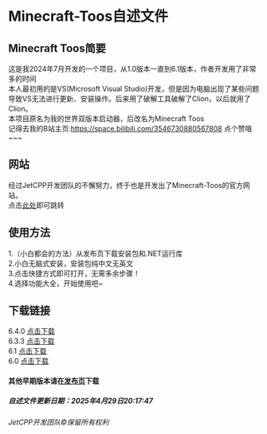 # Minecraft-Toos自述文件  
## Minecraft Toos简要  
这是我2024年7月开发的一个项目，从1.0版本一直到6.1版本，作者开发用了非常多的时间  
本人最初用的是VS(Microsoft Visual Studio)开发，但是因为电脑出现了某些问题导致VS无法进行更新、安装操作。后来用了破解工具破解了Clion，以后就用了Clion。  
本项目原名为我的世界双版本启动器，后改名为Minecraft Toos  
记得去我的B站主页:https://space.bilibili.com/3546730880567808   点个赞哦~~~  
## 网站
经过JetCPP开发团队的不懈努力，终于也是开发出了Minecraft-Toos的官方网站。  
点击[此处](https://dongzheyu.github.io/)即可跳转  
## 使用方法  
1.（小白都会的方法）从发布页下载安装包和.NET运行库  
2.小白无脑式安装，安装包纯中文无英文  
3.点击快捷方式即可打开，无需多余步骤！  
4.选择功能大全，开始使用吧~  
## 下载链接
6.4.0 [点击下载](https://github.com/dongzheyu/Minecraft-Toos/releases/download/6.4.0/Minecraft-Toos.Setup.exe)  
6.3.3 [点击下载](https://github.com/dongzheyu/Minecraft-Toos/releases/download/6.3.3/Minecraft-Toos.Setup.exe)  
6.1   [点击下载](https://github.com/dongzheyu/Minecraft-Toos/releases/download/6.1/Minecraft-Toos.setup.exe)  
6.0   [点击下载](https://github.com/dongzheyu/Minecraft-Toos/releases/download/6.0/Setup.exe)  
#### 其他早期版本请在[发布页](https://github.com/dongzheyu/Minecraft-Toos/releases)下载  
  
  
##### 自述文件更新日期：2025年4月29日20:17:47
###### JetCPP开发团队©保留所有权利  
